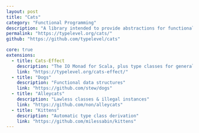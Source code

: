 ```yaml
---
layout: post
title: "Cats"
category: "Functional Programming"
description: "A library intended to provide abstractions for functional programming in Scala, leveraging its unique features. Design goals are approachability, modularity, documentation and efficiency."
permalink: "https://typelevel.org/cats/"
github: "https://github.com/typelevel/cats"

core: true
extensions:
  - title: Cats-Effect
    description: "The IO Monad for Scala, plus type classes for general effect types."
    link: "https://typelevel.org/cats-effect/"
  - title: "Dogs"
    description: "Functional data structures"
    link: "https://github.com/stew/dogs"
  - title: "Alleycats"
    description: "Lawless classes & illegal instances"
    link: "https://github.com/non/alleycats"
  - title: "Kittens"
    description: "Automatic type class derivation"
    link: "https://github.com/milessabin/kittens"
---
```

